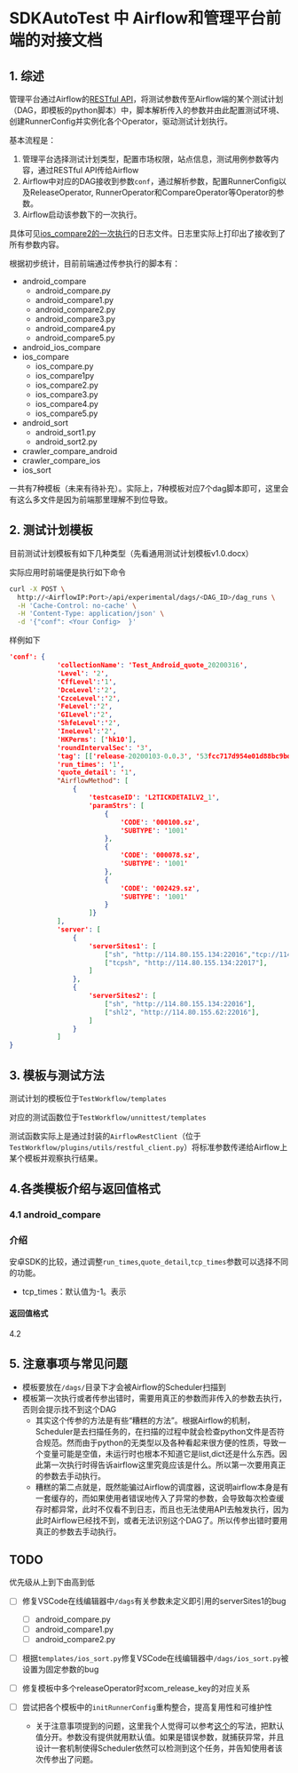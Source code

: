 # SDKAutoTest 中 Airflow和管理平台前端的对接文档



## 1. 综述

管理平台通过Airflow的[RESTful API](https://airflow.apache.org/docs/stable/rest-api-ref)，将测试参数传至Airflow端的某个测试计划（DAG，即模板的python脚本）中，脚本解析传入的参数并由此配置测试环境、创建RunnerConfig并实例化各个Operator，驱动测试计划执行。

基本流程是：

1. 管理平台选择测试计划类型，配置市场权限，站点信息，测试用例参数等内容，通过RESTful API传给Airflow
2. Airflow中对应的DAG接收到参数`conf`，通过解析参数，配置RunnerConfig以及ReleaseOperator, RunnerOperator和CompareOperator等Operator的参数。
3. Airflow启动该参数下的一次执行。

具体可见[ios_compare2的一次执行](http://221.228.66.83:30690/admin/airflow/log?task_id=ios_cmp_b&dag_id=ios_compare2&execution_date=2020-09-14T01%3A57%3A57%2B00%3A00&format=json)的日志文件。日志里实际上打印出了接收到了所有参数内容。



根据初步统计，目前前端通过传参执行的脚本有：

- android_compare
  - android_compare.py
  - android_compare1.py
  - android_compare2.py
  - android_compare3.py
  - android_compare4.py
  - android_compare5.py
- android_ios_compare
- ios_compare
  - ios_compare.py
  - ios_compare1py
  - ios_compare2.py
  - ios_compare3.py
  - ios_compare4.py
  - ios_compare5.py
- android_sort
  - android_sort1.py
  - android_sort2.py
- crawler_compare_android
- crawler_compare_ios
- ios_sort

一共有7种模板（未来有待补充）。实际上，7种模板对应7个dag脚本即可，这里会有这么多文件是因为前端那里理解不到位导致。



## 2. 测试计划模板

目前测试计划模板有如下几种类型（先看通用测试计划模板v1.0.docx）

实际应用时前端便是执行如下命令

```bash
curl -X POST \
  http://<AirflowIP:Port>/api/experimental/dags/<DAG_ID>/dag_runs \
  -H 'Cache-Control: no-cache' \
  -H 'Content-Type: application/json' \
  -d '{"conf": <Your Config>  }'
```

样例如下

```json
'conf': {
            'collectionName': 'Test_Android_quote_20200316',
            'Level': '2',
            'CffLevel':'1',
            'DceLevel':'2',
            'CzceLevel':'2',
            'FeLevel':'2',
            'GILevel':'2',
            'ShfeLevel':'2',
            'IneLevel':'2',
            'HKPerms': ['hk10'],
            'roundIntervalSec': '3',
            'tag': [['release-20200103-0.0.3', '53fcc717d954e01d88bc9bd70eaab9ac9a0acb67']],
            'run_times': '1',
            'quote_detail': '1',
            "AirflowMethod": [
                {
                    'testcaseID': 'L2TICKDETAILV2_1',
                    'paramStrs': [
                        {
                            'CODE': '000100.sz',
                            'SUBTYPE': '1001'
                        },
                        {
                            'CODE': '000078.sz',
                            'SUBTYPE': '1001'
                        },
                        {
                            'CODE': '002429.sz',
                            'SUBTYPE': '1001'
                        }
                    ]}
            ],
            'server': [
                {
                    'serverSites1': [
                        ["sh", "http://114.80.155.134:22016","tcp://114.80.155.134:22017"],
                        ["tcpsh", "http://114.80.155.134:22017"],
                    ]
                },
                {
                    'serverSites2': [
                        ["sh", "http://114.80.155.134:22016"],
                        ["shl2", "http://114.80.155.62:22016"],
                    ]
                }
            ]
}
```



## 3. 模板与测试方法

测试计划的模板位于`TestWorkflow/templates`

对应的测试函数位于`TestWorkflow/unnittest/templates`

测试函数实际上是通过封装的`AirflowRestClient`（位于`TestWorkflow/plugins/utils/restful_client.py`）将标准参数传递给Airflow上某个模板并观察执行结果。



## 4.各类模板介绍与返回值格式

### 4.1 android_compare

### 介绍

安卓SDK的比较，通过调整`run_times`,`quote_detail`,`tcp_times`参数可以选择不同的功能。

- tcp_times：默认值为-1。表示

#### 返回值格式



4.2 



## 5. 注意事项与常见问题

- 模板要放在`/dags/`目录下才会被Airflow的Scheduler扫描到
- 模板第一次执行或者传参出错时，需要用真正的参数而非传入的参数去执行，否则会提示找不到这个DAG
  - 其实这个传参的方法是有些“糟糕的方法”。根据Airflow的机制，Scheduler是去扫描任务的，在扫描的过程中就会检查python文件是否符合规范。然而由于python的无类型以及各种看起来很方便的性质，导致一个变量可能是空值，未运行时也根本不知道它是list,dict还是什么东西。因此第一次执行时得告诉airflow这里究竟应该是什么。所以第一次要用真正的参数去手动执行。
  - 糟糕的第二点就是，既然能骗过Airflow的调度器，这说明airflow本身是有一套缓存的，而如果使用者错误地传入了异常的参数，会导致每次检查缓存时都异常，此时不仅看不到日志，而且也无法使用API去触发执行，因为此时Airflow已经找不到，或者无法识别这个DAG了。所以传参出错时要用真正的参数去手动执行。



## TODO

优先级从上到下由高到低

- [ ] 修复VSCode在线编辑器中`/dags`有关参数未定义即引用的serverSites1的bug

  - [ ] android_compare.py
  - [ ] android_compare1.py
  - [ ] android_compare2.py

- [ ] 根据`templates/ios_sort.py`修复VSCode在线编辑器中`/dags/ios_sort.py`被设置为固定参数的bug

- [ ] 修复模板中多个releaseOperator时xcom_release_key的对应关系

- [ ] 尝试把各个模板中的`initRunnerConfig`重构整合，提高复用性和可维护性

  - 关于注意事项提到的问题，这里我个人觉得可以参考[这个](https://github.com/brianfrankcooper/YCSB/blob/master/core/src/main/java/site/ycsb/workloads/CoreWorkload.java/#L394:L418)的写法，把默认值分开。参数没有提供就用默认值。如果是错误参数，就捕获异常，并且设计一套机制使得Scheduler依然可以检测到这个任务，并告知使用者该次传参出了问题。

  